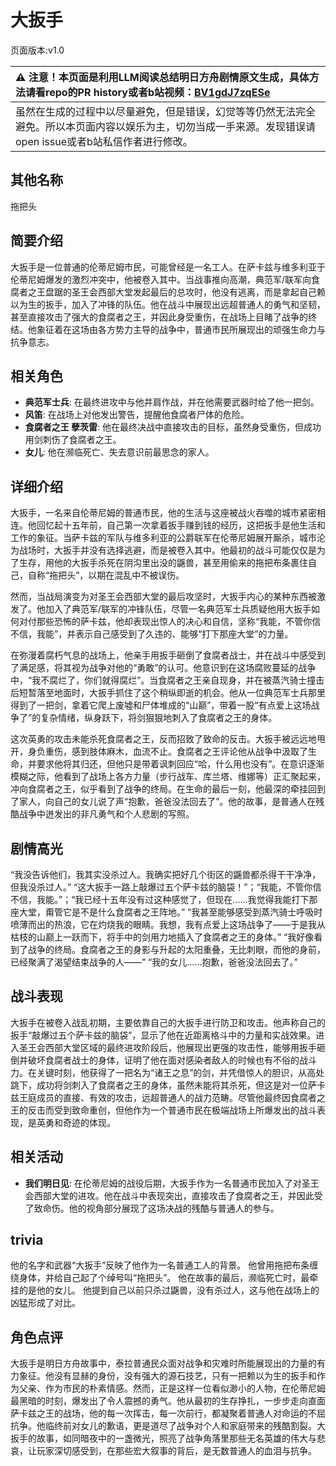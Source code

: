 # 大扳手
页面版本:v1.0
 

| :warning: 注意！本页面是利用LLM阅读总结明日方舟剧情原文生成，具体方法请看repo的PR history或者b站视频：[BV1gdJ7zqESe](https://www.bilibili.com/video/BV1gdJ7zqESe/)         |
|:----------------------------|
| 虽然在生成的过程中以尽量避免，但是错误，幻觉等等仍然无法完全避免。所以本页面内容以娱乐为主，切勿当成一手来源。发现错误请open issue或者b站私信作者进行修改。|



## 其他名称
拖把头
## 简要介绍
大扳手是一位普通的伦蒂尼姆市民，可能曾经是一名工人。在萨卡兹与维多利亚于伦蒂尼姆爆发的激烈冲突中，他被卷入其中。当战事推向高潮，典范军/联军向食腐者之王盘踞的圣王会西部大堂发起最后的总攻时，他没有逃离，而是拿起自己赖以为生的扳手，加入了冲锋的队伍。他在战斗中展现出远超普通人的勇气和坚韧，甚至直接攻击了强大的食腐者之王，并因此身受重伤，在战场上目睹了战争的终结。他象征着在这场由各方势力主导的战争中，普通市民所展现出的顽强生命力与抗争意志。
## 相关角色
-   **典范军士兵**: 在最终进攻中与他并肩作战，并在他需要武器时给了他一把剑。
-   **风笛**: 在战场上对他发出警告，提醒他食腐者尸体的危险。
-   **食腐者之王 孽茨雷**: 他在最终决战中直接攻击的目标，虽然身受重伤，但成功用剑刺伤了食腐者之王。
-   **女儿**: 他在濒临死亡、失去意识前最思念的家人。
## 详细介绍
大扳手，一名来自伦蒂尼姆的普通市民，他的生活与这座被战火吞噬的城市紧密相连。他回忆起十五年前，自己第一次拿着扳手赚到钱的经历，这把扳手是他生活和工作的象征。当萨卡兹的军队与维多利亚的公爵联军在伦蒂尼姆展开厮杀，城市沦为战场时，大扳手并没有选择逃避，而是被卷入其中。他最初的战斗可能仅仅是为了生存，用他的大扳手杀死在阴沟里出没的鼷兽，甚至用偷来的拖把布条裹住自己，自称“拖把头”，以期在混乱中不被误伤。

然而，当战局演变为对圣王会西部大堂的最后攻坚时，大扳手内心的某种东西被激发了。他加入了典范军/联军的冲锋队伍，尽管一名典范军士兵质疑他用大扳手如何对付那些恐怖的萨卡兹，他却表现出惊人的决心和自信，坚称“我能，不管你信不信，我能”，并表示自己感受到了久违的、能够“打下那座大堂”的力量。

在弥漫着腐朽气息的战场上，他亲手用扳手砸倒了食腐者战士，并在战斗中感受到了满足感，将其视为战争对他的“勇敢”的认可。他意识到在这场腐败蔓延的战争中，“我不腐烂了，你们就得腐烂”。当食腐者之王亲自现身，并在被蒸汽骑士撞击后短暂落至地面时，大扳手抓住了这个稍纵即逝的机会。他从一位典范军士兵那里得到了一把剑，拿着它爬上废墟和尸体堆成的“山巅”，带着一股“有点爱上这场战争了”的复杂情绪，纵身跃下，将剑狠狠地刺入了食腐者之王的身体。

这次英勇的攻击未能杀死食腐者之王，反而招致了致命的反击。大扳手被远远地甩开，身负重伤，感到肢体麻木，血流不止。食腐者之王评论他从战争中汲取了生命，并要求他将其归还，但他只是带着讽刺回应“哈，什么用也没有”。在意识逐渐模糊之际，他看到了战场上各方力量（步行战车、库兰塔、维娜等）正汇聚起来，冲向食腐者之王，似乎看到了战争的终局。在生命的最后一刻，他最深的牵挂回到了家人，向自己的女儿说了声“抱歉，爸爸没法回去了”。他的故事，是普通人在残酷战争中迸发出的非凡勇气和个人悲剧的写照。
## 剧情高光
“我没告诉他们，我其实没杀过人。我确实把好几个街区的鼷兽都杀得干干净净，但我没杀过人。”
“这大扳手一路上敲爆过五个萨卡兹的脑袋！”；“我能，不管你信不信，我能。”；“我已经十五年没有过这种感觉了，但现在......我觉得我能打下那座大堂，甭管它是不是什么食腐者之王阵地。”
“我甚至能够感受到蒸汽骑士呼吸时喷薄而出的热浪，它在灼烧我的眼睛。我想，我有点爱上这场战争了——于是我从枯枝的山巅上一跃而下，将手中的剑用力地插入了食腐者之王的身体。”
“我好像看到了战争的终局。食腐者之王的身影与升起的太阳重叠，无比刺眼，而他的身前，已经聚满了渴望结束战争的人——”
“我的女儿......抱歉，爸爸没法回去了。”
## 战斗表现
大扳手在被卷入战乱初期，主要依靠自己的大扳手进行防卫和攻击。他声称自己的扳手“敲爆过五个萨卡兹的脑袋”，显示了他在近距离格斗中的力量和实战效果。进入圣王会西部大堂区域的最终进攻阶段后，他展现出更强的攻击性，能够用扳手砸倒并破坏食腐者战士的身体，证明了他在面对感染者敌人的时候也有不俗的战斗力。在关键时刻，他获得了一把名为“诸王之息”的剑，并凭借惊人的胆识，从高处跳下，成功将剑刺入了食腐者之王的身体，虽然未能将其杀死，但这是对一位萨卡兹王庭成员的直接、有效的攻击，远超普通人的战力范畴。尽管他最终因食腐者之王的反击而受到致命重创，但他作为一个普通市民在极端战场上所爆发出的战斗表现，是英勇和奇迹的体现。
## 相关活动
-   **我们明日见**: 在伦蒂尼姆的战役后期，大扳手作为一名普通市民加入了对圣王会西部大堂的进攻。他在战斗中表现突出，直接攻击了食腐者之王，并因此受了致命伤。他的视角部分展现了这场决战的残酷与普通人的参与。
## trivia
他的名字和武器“大扳手”反映了他作为一名普通工人的背景。
他曾用拖把布条缠绕身体，并给自己起了个绰号叫“拖把头”。
他在故事的最后，濒临死亡时，最牵挂的是他的女儿。
他提到自己以前只杀过鼷兽，没有杀过人，这与他在战场上的凶猛形成了对比。
## 角色点评
大扳手是明日方舟故事中，泰拉普通民众面对战争和灾难时所能展现出的力量的有力象征。他没有显赫的身份，没有强大的源石技艺，只有一把赖以为生的扳手和作为父亲、作为市民的朴素情感。然而，正是这样一位看似渺小的人物，在伦蒂尼姆最黑暗的时刻，爆发出了令人震撼的勇气。他从最初的生存挣扎，一步步走向直面萨卡兹之王的战场，他的每一次挥击，每一次前行，都凝聚着普通人对命运的不屈抗争。他临终前对女儿的歉语，更是道尽了战争对个人和家庭带来的残酷割裂。大扳手的故事，如同暗夜中的一盏微光，照亮了战争角落里那些无名英雄的伟大与悲哀，让玩家深切感受到，在那些宏大叙事的背后，是无数普通人的血泪与抗争。
